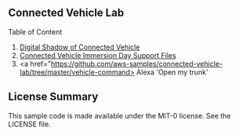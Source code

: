 ## Connected Vehicle Lab

Table of Content
1. <a href="https://github.com/aws-samples/connected-vehicle-lab/tree/master/digital-shadow"> Digital Shadow of Connected Vehicle </a>
2. <a href="https://github.com/aws-samples/connected-vehicle-lab/connect_device_package.zip">Connected Vehicle Immersion Day Support Files</a>
3. <a href="https://github.com/aws-samples/connected-vehicle-lab/tree/master/vehicle-command> Alexa 'Open my trunk' </a>
## License Summary

This sample code is made available under the MIT-0 license. See the LICENSE file.
